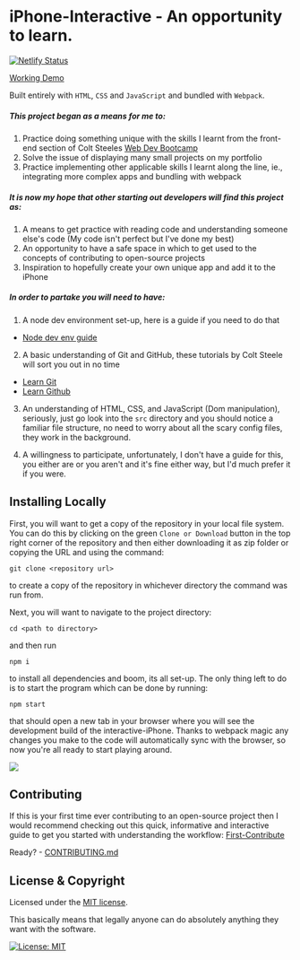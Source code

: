 # iPhone-Interactive - An opportunity to learn.

[![Netlify Status](https://api.netlify.com/api/v1/badges/5e01f4cd-5e7c-49cb-af29-611c74fb4044/deploy-status)](https://app.netlify.com/sites/interactive-iphone/deploys)

[Working Demo](https://interactive-iphone.netlify.com/)

Built entirely with `HTML`, `CSS` and `JavaScript` and bundled with `Webpack`.

##### This project began as a means for me to:

1. Practice doing something unique with the skills I learnt from the front-end section of Colt Steeles [Web Dev Bootcamp](https://www.udemy.com/course/the-web-developer-bootcamp/)
2. Solve the issue of displaying many small projects on my portfolio
3. Practice implementing other applicable skills I learnt along the line, ie., integrating more complex apps and bundling with webpack

##### It is now my hope that other starting out developers will find this project as:

1. A means to get practice with reading code and understanding someone else's code (My code isn't perfect but I've done my best)
2. An opportunity to have a safe space in which to get used to the concepts of contributing to open-source projects
3. Inspiration to hopefully create your own unique app and add it to the iPhone

##### In order to partake you will need to have:

1. A node dev environment set-up, here is a guide if you need to do that
* [Node dev env guide](https://developer.mozilla.org/en-US/docs/Learn/Server-side/Express_Nodejs/development_environment) 
2. A basic understanding of Git and GitHub, these tutorials by Colt Steele will sort you out in no time
* [Learn Git](https://www.youtube.com/watch?v=USjZcfj8yxE) 
* [Learn Github](https://www.youtube.com/watch?v=nhNq2kIvi9s)
3. An understanding of HTML, CSS, and JavaScript (Dom manipulation), seriously, just go look into the `src` directory and you should notice a familiar file structure, no need to worry about all the scary config files, they work in the background.

4. A willingness to participate, unfortunately, I don't have a guide for this, you either are or you aren't and it's fine either way, but I'd much prefer it if you were.
 
## Installing Locally

First, you will want to get a copy of the repository in your local file system. You can do this by clicking on the green `Clone or Download` button in the top right corner of the repository and then either downloading it as zip folder or copying the URL and using the command:
```
git clone <repository url>
```
to create a copy of the repository in whichever directory the command was run from.

Next, you will want to navigate to the project directory:
```
cd <path to directory>
```
and then run 
```
npm i
```
to install all dependencies and boom, its all set-up. The only thing left to do is to start the program which can be done by 
running:
```
npm start
```
that should open a new tab in your browser where you will see the development build of the interactive-iPhone. Thanks to webpack magic any changes you make to the code will automatically sync with the browser, so now you're all ready to start playing around.

<img src="https://res.cloudinary.com/dufbyqbkk/image/upload/v1575371351/Screenshot_from_2019-12-03_13-01-18_nuccjs.png" />

## Contributing

If this is your first time ever contributing to an open-source project then I would recommend checking out this quick, informative and interactive guide to get you started with understanding the workflow: [First-Contribute](https://github.com/firstcontributions/first-contributions/blob/master/README.md)

Ready? - [CONTRIBUTING.md](CONTRIBUTING.md)

## License & Copyright

Licensed under the [MIT license](LICENSE.md).

This basically means that legally anyone can do absolutely anything they want with the software.

[![License: MIT](https://img.shields.io/badge/License-MIT-yellow.svg)](https://opensource.org/licenses/MIT)
